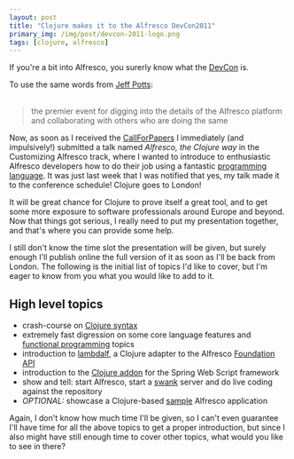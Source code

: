 ```yaml
---
layout: post
title: "Clojure makes it to the Alfresco DevCon2011"
primary_img: /img/post/devcon-2011-logo.png
tags: [clojure, alfresco]
---
```


If you're a bit into Alfresco, you surerly know what the <a href="http://www.amiando.com/alfresco-devcon-london-2011.html">DevCon</a> is. 

To use the same words from <a href="http://blogs.alfresco.com/wp/devcon/2011/08/04/save-the-date-alfresco-devcon-san-diego-london/">Jeff Potts</a>:
&nbsp;  
&nbsp;  
<blockquote>the premier event for digging into the details of the Alfresco platform and collaborating with others who are doing the same</blockquote>
Now, as soon as I received the <a href="http://ecmarchitect.com/archives/2011/08/09/1449">CallForPapers</a> I immediately (and impulsively!) submitted a talk named <em>Alfresco, the Clojure way</em> in the Customizing Alfresco track, where I wanted to introduce to enthusiastic Alfresco developers how to do their job using a fantastic <a href="http://clojure.org">programming language</a>. It was just last week that I was notified that yes, my talk made it to the conference schedule! Clojure goes to London!

It will be great chance for Clojure to prove itself a great tool, and to get some more exposure to software professionals around Europe and beyond. Now that things got serious, I really need to put my presentation together, and that's where you can provide some help.

I still don't know the time slot the presentation will be given, but surely enough I'll publish online the full version of it as soon as I'll be back from London. The following is the initial list of topics I'd like to cover, but I'm eager to know from you what you would like to add to it.

High level topics
-----------------

<ul>
	<li>crash-course on <a href="http://clojure.org/reader">Clojure syntax</a></li>
	<li>extremely fast digression on some core language features and <a href="http://en.wikipedia.org/wiki/Functional_programming">functional programming</a> topics</li>
	<li>introduction to <a href="https://github.com/skuro/lambdalf">lambdalf</a>, a Clojure adapter to the Alfresco <a href="http://wiki.alfresco.com/wiki/Java_Foundation_API">Foundation API</a></li>
	<li>introduction to the <a href="https://github.com/skuro/spring-webscripts-addon-clojure">Clojure addon</a> for the Spring Web Script framework</li>
	<li>show and tell: start Alfresco, start a <a href="https://github.com/technomancy/swank-clojure">swank</a> server and do live coding against the repository</li>
	<li><em>OPTIONAL:</em> showcase a Clojure-based <a href="https://github.com/skuro/lambdalf-samples">sample</a> Alfresco application</li>
</ul>
Again, I don't know how much time I'll be given, so I can't even guarantee I'll have time for all the above topics to get a proper introduction, but since I also might have still enough time to cover other topics, what would you like to see in there?
